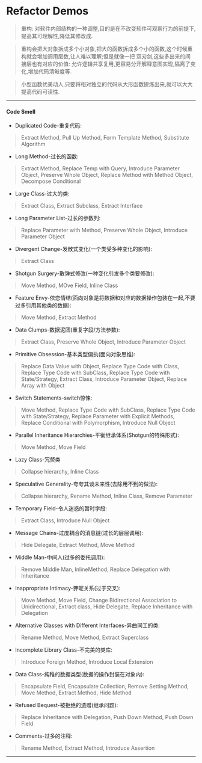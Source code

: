 # Refactor Demos

> 重构: 对软件内部结构的一种调整,目的是在不改变软件可观察行为的前提下,提高其可理解性,降低其修改成.

> 重构会把大对象拆成多个小对象,把大的函数拆成多个小的函数,这个时候重构就会增加调用层数,让人难以理解;但是就像一把
> 双刃剑,这些多出来的间接层也有对应的价值: 允许逻辑共享复用,更容易分开解释意图实现,隔离了变化,增加代码清晰度等.

> 小型函数优美动人,只要将相对独立的代码从大形函数提炼出来,就可以大大提高代码可读性.
---

#### Code Smell
- Duplicated Code-重复代码: 
> Extract Method, Pull Up Method, Form Template Method, Substitute Algorithm

- Long Method-过长的函数:
> Extract Method, Replace Temp with Query, Introduce Parameter Object, Preserve Whole Object, 
> Replace Method with Method Object, Decompose Conditional

- Large Class-过大的类:
> Extract Class, Extract Subclass, Extract Interface

- Long Parameter List-过长的参数列:
> Replace Parameter with Method, Preserve Whole Object, Introduce Parameter Object

- Divergent Change-发散式变化(一个类受多种变化的影响):
> Extract Class 

- Shotgun Surgery-散弹式修改(一种变化引发多个类要修改):
> Move Method, MOve Field, Inline Class

- Feature Envy-依恋情结(面向对象是将数据和对应的数据操作包装在一起,不要过多引用其他类的数据):
> Move Method, Extract Method

- Data Clumps-数据泥团(重复字段/方法参数):
> Extract Class, Preserve Whole Object, Introduce Parameter Object

- Primitive Obsession-基本类型偏执(面向对象思维):
> Replace Data Value with Object, Replace Type Code with Class, Replace Type Code with SubClass, 
> Replace Type Code with State/Strategy, Extract Class, Introduce Parameter Object, Replace Array with Object 

- Switch Statements-switch惊悚:
> Move Method, Replace Type Code with SubClass, Replace Type Code with State/Strategy,
> Replace Parameter with Explicit Methods, Replace Conditional with Polymorphism, Introduce Null Object

- Parallel Inheritance Hierarchies-平衡继承体系(Shotgun的特殊形式):
> Move Method, Move Field

- Lazy Class-冗赘类
> Collapse hierarchy, Inline Class

- Speculative Generality-夸夸其谈未来性(去除用不到的做法):
> Collapse hierarchy, Rename Method, Inline Class, Remove Parameter

- Temporary Field-令人迷惑的暂时字段:
> Extract Class, Introduce Null Object

- Message Chains-过度耦合的消息链(过长的层层调用):
> Hide Delegate, Extract Method, Move Method

- Middle Man-中间人(过多的委托调用):
> Remove Middle Man, InlineMethod, Replace Delegation with Inheritance

- Inappropriate Intimacy-狎昵关系(过于交叉):
> Move Method, Move Field, Change Bidirectional Association to Unidirectional, Extract class, 
> Hide Delegate, Replace Inheritance with Delegation

- Alternative Classes with Different Interfaces-异曲同工的类:
> Rename Method, Move Method, Extract Superclass

- Incomplete Library Class-不完美的类库:
> Introduce Foreign Method, Introduce Local Extension

- Data Class-纯稚的数据类型(数据的操作封装在对象内):
> Encapsulate Field, Encapsulate Collection, Remove Setting Method, Move Method, Extract Method, Hide Method 

- Refused Bequest-被拒绝的遗赠(继承问题):
> Replace Inheritance with Delegation, Push Down Method, Push Down Field

- Comments-过多的注释:
> Rename Method, Extract Method, Introduce Assertion
---









